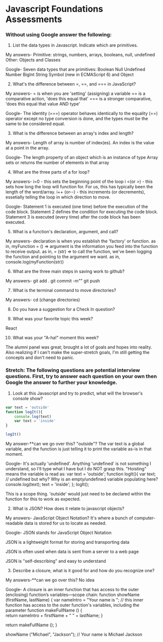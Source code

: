 # Javascript Foundations Assessments

### Without using Google answer the following:

1. List the data types in Javascript. Indicate which are primitives.

My answers-
Primitive: strings, numbers, arrays, booleans, null, undefined
Other: Objects and Classes

Google-
Seven data types that are primitives:
Boolean
Null
Undefined
Number
BigInt
String
Symbol (new in ECMAScript 6)
and Object

2. What's the difference between =, ==, and === in JavaScript?

My answers-
= is when you are 'setting' (assigning) a variable
== is a comparative action, 'does this equal that'
=== is a stronger comparative, 'does this equal that value AND type'

Google-
The identity (===) operator behaves identically to the equality (==) operator except no type conversion is done, and the types must be the same to be considered equal.

3. What is the difference between an array's index and length?

My answers-
Length of array is number of index(es). An index is the value at a point in the array.

Google-
The length property of an object which is an instance of type Array sets or returns the number of elements in that array

4. What are the three parts of a for loop?

My answers-
i=0 - this sets the beginning point of the loop
i <(or >) - this sets how long the loop will function for. For us, this has typically been the length of the word/array.
i++ (or--) - this increments (or decrements), essetially telling the loop in which direction to move.

Google-
Statement 1 is executed (one time) before the execution of the code block.
Statement 2 defines the condition for executing the code block.
Statement 3 is executed (every time) after the code block has been executed.

5. What is a function's declaration, argument, and call?

My answers-
declaration is when you establish the 'factory' or function. as in, myFunction = () =>
argument is the information you feed into the function to receive output.  as in, = (str) =>
to call the function, we've been logging the function and pointing to the argument we want.  as in, console.log(myFunction(str))

6. What are the three main steps in saving work to github?

My answers-
git add .
git commit -m""
git push

7. What is the terminal command to move directories?

My answers-
cd (change directories)

8. Do you have a suggestion for a Check In question?

9. What was your favorite topic this week?

React

10. What was your "A-ha!" moment this week?

The alumni panel was great; brought a lot of goals and hopes into reality.  Also realizing if I can't make the super-stretch goals, I'm still getting the concepts and don't need to panic.


### Stretch: The following questions are potential interview questions. First, try to answer each question on your own then Google the answer to further your knowledge.

1. Look at this Javascript and try to predict, what will the browser's console show?

``` javascript
var text = 'outside'
function logIt(){
    console.log(text)
    var text = 'inside'
}

logIt()
```

My answer-**can we go over this?
"outside"?  The var text is a global variable, and the function is just telling it to print the variable as-is in that moment.

Google-
It's actually 'undefined'.  Anything 'undefined' is not something I understand, so I'll type what I have but I do NOT grasp this.
"Hoisting" means the variable is read as:
var text = 'outside';
function logIt(){
    var text;           // undefined but why? Why is an empty/undefined variable populating here?
    console.log(text);
    text = 'inside';
};
logIt();

This is a scope thing.  'outside' would just need to be declared within the function for this to work as expected.

2. What is JSON? How does it relate to javascript objects?

My answers- 
JavaScript Object Notation?  It's where a bunch of computer-readable data is stored for us to locate as needed.

Google-
JSON stands for JavaScript Object Notation

JSON is a lightweight format for storing and transporting data

JSON is often used when data is sent from a server to a web page

JSON is "self-describing" and easy to understand

3. Describe a closure, what is it good for and how do you recognize one?

My answers-**can we go over this?
No idea

Google-
A closure is an inner function that has access to the outer (enclosing) function’s variables—scope chain:
function showName (firstName, lastName) {
var nameIntro = "Your name is ";
    // this inner function has access to the outer function's variables, including the parameter
function makeFullName () {       
return nameIntro + firstName + " " + lastName; 
}

return makeFullName ();
}

showName ("Michael", "Jackson"); // Your name is Michael Jackson